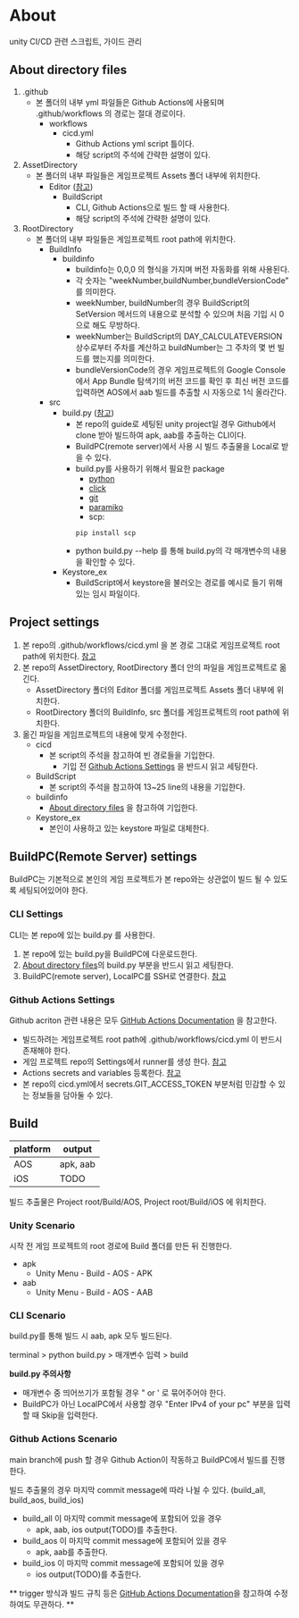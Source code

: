 # About

unity CI/CD 관련 스크립트, 가이드 관리

## About directory files

1. .github
   - 본 폴더의 내부 yml 파일들은 Github Actions에 사용되며 .github/workflows 의 경로는 절대 경로이다.
     - workflows
       - cicd.yml
         - Github Actions yml script 틀이다.
         - 해당 script의 주석에 간략한 설명이 있다.
2. AssetDirectory
   - 본 폴더의 내부 파일들은 게임프로젝트 Assets 폴더 내부에 위치한다.
     - Editor ([참고](https://docs.unity3d.com/Manual/SpecialFolders.html))
       - BuildScript
         - CLI, Github Actions으로 빌드 할 때 사용한다.
         - 해당 script의 주석에 간략한 설명이 있다.
3. RootDirectory
   - 본 폴더의 내부 파일들은 게임프로젝트 root path에 위치한다.
     - BuildInfo
       - buildinfo
         - buildinfo는 0,0,0 의 형식을 가지며 버전 자동화를 위해 사용된다.
         - 각 숫자는 "weekNumber,buildNumber,bundleVersionCode" 를 의미한다.
         - weekNumber, buildNumber의 경우 BuildScript의 SetVersion 메서드의 내용으로 분석할 수 있으며 처음 기입 시 0으로 해도 무방하다.
         - weekNumber는 BuildScript의 DAY_CALCULATEVERSION 상수로부터 주차를 계산하고 buildNumber는 그 주차의 몇 번 빌드를 했는지를 의미한다.
         - bundleVersionCode의 경우 게임프로젝트의 Google Console에서 App Bundle 탐색기의 버전 코드를 확인 후 최신 버전 코드를 입력하면 AOS에서 aab 빌드를 추출할 시 자동으로 1식 올라간다.
     - src
       - build.py ([참고](https://docs.unity3d.com/kr/2021.3/Manual/EditorCommandLineArguments.html))
         - 본 repo의 guide로 세팅된 unity project일 경우 Github에서 clone 받아 빌드하여 apk, aab를 추출하는 CLI이다.
         - BuildPC(remote server)에서 사용 시 빌드 추출물을 Local로 받을 수 있다.
         - build.py를 사용하기 위해서 필요한 package
           - [python](https://www.python.org/downloads/)
           - [click](https://click.palletsprojects.com/en/8.1.x/quickstart/)
           - [git](https://gitpython.readthedocs.io/en/stable/intro.html?highlight=pip%20install%20gitpython#installing-gitpython)
           - [paramiko](https://www.paramiko.org/installing.html)
           - scp:
           ```
           pip install scp
           ```
         - python build.py --help 를 통해 build.py의 각 매개변수의 내용을 확인할 수 있다.
       - Keystore_ex
         - BuildScript에서 keystore을 불러오는 경로를 예시로 들기 위해 있는 임시 파일이다.

## Project settings

1. 본 repo의 .github/workflows/cicd.yml 을 본 경로 그대로 게임프로젝트 root path에 위치한다. [참고](https://docs.github.com/en/actions/quickstart)
2. 본 repo의 AssetDirectory, RootDirectory 폴더 안의 파일을 게임프로젝트로 옮긴다.
      - AssetDirectory 폴더의 Editor 폴더를 게임프로젝트 Assets 폴더 내부에 위치한다.
      - RootDirectory 폴더의 BuildInfo, src 폴더를 게임프로젝트의 root path에 위치한다.
3. 옮긴 파일을 게임프로젝트의 내용에 맞게 수정한다.
      - cicd
        - 본 script의 주석을 참고하여 빈 경로들을 기입한다.
          - 기입 전 [Github Actions Settings](#github-actions-settings) 을 반드시 읽고 세팅한다.
      - BuildScript
        - 본 script의 주석을 참고하여 13~25 line의 내용을 기입한다.
      - buildinfo
        - [About directory files](#About-directory-files) 을 참고하여 기입한다.
      - Keystore_ex
        - 본인이 사용하고 있는 keystore 파일로 대체한다.

## BuildPC(Remote Server) settings

BuildPC는 기본적으로 본인의 게임 프로젝트가 본 repo와는 상관없이 빌드 될 수 있도록 세팅되어있어야 한다.

### CLI Settings

CLI는 본 repo에 있는 build.py 를 사용한다.

1. 본 repo에 있는 build.py을 BuildPC에 다운로드한다.
2. [About directory files](#About-directory-files)의 build.py 부분을 반드시 읽고 세팅한다.
3. BuildPC(remote server), LocalPC를 SSH로 연결한다. [참고](https://learn.microsoft.com/ko-kr/windows-server/administration/openssh/openssh_install_firstuse)

### Github Actions Settings

Github acriton 관련 내용은 모두 [GitHub Actions Documentation](https://docs.github.com/actions) 을 참고한다.

- 빌드하려는 게임프로젝트 root path에 .github/workflows/cicd.yml 이 반드시 존재해야 한다.
- 게임 프로젝트 repo의 Settings에서 runner를 생성 한다. [참고](https://docs.github.com/en/actions/hosting-your-own-runners/adding-self-hosted-runners)
- Actions secrets and variables 등록한다. [참고](https://docs.github.com/en/actions/security-guides/automatic-token-authentication)
 - 본 repo의 cicd.yml에서 secrets.GIT_ACCESS_TOKEN 부분처럼 민감할 수 있는 정보들을 담아둘 수 있다.

## Build

| platform  | output   |
| --------- | -------- |
| AOS       | apk, aab |
| iOS       |   TODO   |

빌드 추출물은 Project root/Build/AOS, Project root/Build/iOS 에 위치한다.

### Unity Scenario

시작 전 게임 프로젝트의 root 경로에 Build 폴더를 만든 뒤 진행한다.

- apk
  - Unity Menu - Build - AOS - APK
- aab
  - Unity Menu - Build - AOS - AAB

### CLI Scenario

build.py를 통해 빌드 시 aab, apk 모두 빌드된다.

terminal > python build.py > 매개변수 입력 > build

**build.py 주의사항**
- 매개변수 중 띄어쓰기가 포함될 경우 " or ' 로 묶어주어야 한다.
- BuildPC가 아닌 LocalPC에서 사용할 경우 "Enter IPv4 of your pc" 부분을 입력할 때 Skip을 입력한다.

### Github Actions Scenario

main branch에 push 할 경우 Github Action이 작동하고 BuildPC에서 빌드를 진행한다.

빌드 추출물의 경우 마지막 commit message에 따라 나뉠 수 있다. (build_all, build_aos, build_ios)

- build_all 이 마지막 commit message에 포함되어 있을 경우
  - apk, aab, ios output(TODO)를 추출한다.
- build_aos 이 마지막 commit message에 포함되어 있을 경우
  - apk, aab를 추출한다.
- build_ios 이 마지막 commit message에 포함되어 있을 경우
  - ios output(TODO)를 추출한다.

** trigger 방식과 빌드 규칙 등은 [GitHub Actions Documentation](https://docs.github.com/actions)을 참고하여 수정하여도 무관하다. **
